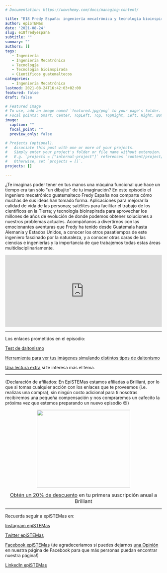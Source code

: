 ```yaml
---
# Documentation: https://wowchemy.com/docs/managing-content/

title: "E18 Fredy España: ingeniería mecatrónica y tecnología bioinspirada"
author: epiSTEMas
date: '2021-08-24'
slug: e18fredyespana
subtitle: ""
summary: ""
authors: []
tags: 
   - Ingeniería
   - Ingeniería Mecatrónica
   - Tecnología
   - Tecnología bioinspirada
   - Científicos guatemaltecos
categories: 
   - Ingeniería Mecatrónica
lastmod: 2021-08-24T16:42:03+02:00
featured: false
draft: false

# Featured image
# To use, add an image named `featured.jpg/png` to your page's folder.
# Focal points: Smart, Center, TopLeft, Top, TopRight, Left, Right, BottomLeft, Bottom, BottomRight.
image:
  caption: ""
  focal_point: ""
  preview_only: false

# Projects (optional).
#   Associate this post with one or more of your projects.
#   Simply enter your project's folder or file name without extension.
#   E.g. `projects = ["internal-project"]` references `content/project/deep-learning/index.md`.
#   Otherwise, set `projects = []`.
projects: []

---
```



¿Te imaginas poder tener en tus manos una máquina funcional que hace un tiempo era tan sólo "un dibujito" de tu imaginación? En este episodio el ingeniero mecatrónico guatemalteco Fredy España nos comparte cómo muchas de sus ideas han tomado forma. Aplicaciones para mejorar la calidad de vida de las personas; satélites para facilitar el trabajo de los científicos en la Tierra; y tecnología bioinspirada para aprovechar los millones de años de evolución de donde podemos obtener soluciones a nuestros problemas actuales. Acompáñanos a divertirnos con las emocionantes aventuras que Fredy ha tenido desde Guatemala hasta Alemania y Estados Unidos, a conocer los otros pasatiempos de este ingeniero fascinado por la naturaleza, y a conocer otras caras de las ciencias e ingenierías y la importancia de que trabajemos todas estas áreas multidisciplinariamente.


<iframe src="https://open.spotify.com/embed/episode/3RXEN6tyEKzyYNugxcHLxC" width="100%" height="232" frameBorder="0" allowtransparency="true" allow="encrypted-media"></iframe>

- - - - -

Los enlaces prometidos en el episodio:

[Test de daltonismo](https://www.es.colorlitelens.com/test-de-daltonismo.html)


[Herramienta para ver tus imágenes simulando distintos tipos de daltonismo](https://www.color-blindness.com/coblis-color-blindness-simulator/?fbclid=IwAR3RVPUfx01qTzm8PY4vxV2PN-l1imuWiObg0n_uq3TforSrHkX10lJjKvs)

[Una lectura extra](https://jfly.uni-koeln.de/html/color_blind/) si te interesa más el tema.

- - - - -

(Declaración de afiliados: En EpiSTEMas estamos afiliadas a Brilliant, por lo que si tomas cualquier acción con los enlaces que te proveemos (i.e. realizas una compra), sin ningún costo adicional para tí nosotras recibiremos una pequeña compensación y nos compraremos un cafecito la próxima vez que estemos preparando un nuevo episodio 😉)

<center>
<a href="https://brilliant.sjv.io/c/2994553/1003364/12858?subId1=epiSTEMas&u=http%3A%2F%2Fbrilliant.org%2Fimpactnetwork%2F%3Firclickid%3D%7Bclickid%7D%26utm_medium%3Daffiliates%26utm_campaign%3D%7Birpid%7D%26utm_source%3D%7Bmp_value1%7D%26utm_content%3D%7Btimestamp%7D_%7Biradtype%7D_%7Biradname%7D%26utm_term%3D%7Bmp_value2%7D" target="_top" id="1003364"><img src="//a.impactradius-go.com/display-ad/12858-1003364" border="0" alt="" width="300" height="250"/></a><img height="0" width="0" src="https://imp.pxf.io/i/2994553/1003364/12858?subId1=epiSTEMas" style="position:absolute;visibility:hidden;" border="1" />


<font size="3"> [Obtén un 20% de descuento](https://brilliant.sjv.io/c/2994553/1003358/12858?subId1=EpiSTEMas&u=http%3A%2F%2Fbrilliant.org%2Fimpactnetwork%2F) en tu primera suscripción anual a Brilliant </font> 
</center>


- - - - -

Recuerda seguir a epiSTEMas en:

[Instagram epiSTEMas](https://www.instagram.com/epistemas/)  

[Twitter epiSTEMas](https://twitter.com/epiSTEMas_Pod)

[Facebook epiSTEMas](https://www.facebook.com/epiSTEMasPod) (¡te agradeceríamos si puedes dejarnos [una Opinión](https://www.facebook.com/epiSTEMasPod/reviews/) en nuestra página de Facebook para que más personas puedan encontrar nuestra página!)

[LinkedIn epiSTEMas](https://www.linkedin.com/company/epistemas-podcast/)

